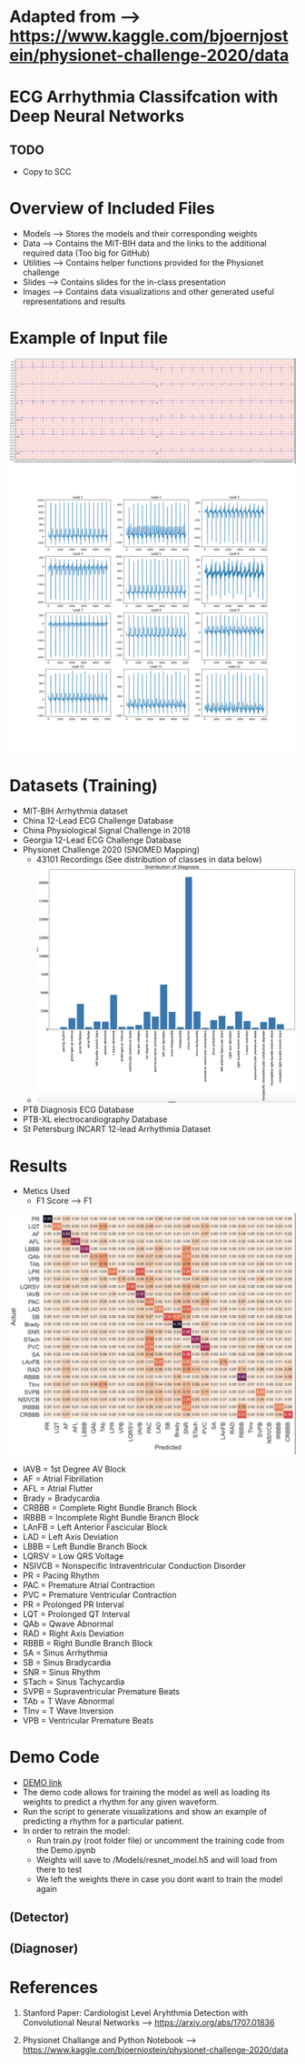 #  Adapted from --> https://www.kaggle.com/bjoernjostein/physionet-challenge-2020/data


# ECG Arrhythmia Classifcation with Deep Neural Networks

## TODO
- Copy to SCC

# Overview of Included Files

- Models    --> Stores the models and their corresponding weights
- Data      --> Contains the MIT-BIH data and the links to the additional required data (Too big for GitHub)
- Utilities --> Contains helper functions provided for the Physionet challenge
- Slides    --> Contains slides for the in-class presentation
- Images    --> Contains data visualizations and other generated useful representations and results

# Example of Input file

![alt text](https://github.com/varocarras/ECG-523/blob/main/Images/ECG-Sample.png?raw=true)
![alt text](https://github.com/varocarras/ECG-523/blob/main/Images/12lead.png?raw=true)

# Datasets (Training)
  - MIT-BIH Arrhythmia dataset
  - China 12-Lead ECG Challenge Database
  - China Physiological Signal Challenge in 2018
  - Georgia 12-Lead ECG Challenge Database
  - Physionet Challenge 2020 (SNOMED Mapping)
    - 43101 Recordings (See distribution of classes in data below)
    - ![alt text](https://github.com/varocarras/ECG-523/blob/main/Images/Arrhythmia-Distribution.png?raw=true)
  - PTB Diagnosis ECG Database
  - PTB-XL electrocardiography Database
  - St Petersburg INCART 12-lead Arrhythmia Dataset
  

# Results
  - Metics Used
    - F1 Score --> F1 

![alt text](https://github.com/varocarras/ECG-523/blob/main/Images/RESNET-ConfusionM.png?raw=true)

 - IAVB = 1st Degree AV Block
 - AF = Atrial Fibrillation
 - AFL = Atrial Flutter
 - Brady = Bradycardia
 - CRBBB = Complete Right Bundle Branch Block
 - IRBBB = Incomplete Right Bundle Branch Block
 - LAnFB = Left Anterior Fascicular Block
 - LAD = Left Axis Deviation
 - LBBB = Left Bundle Branch Block
 - LQRSV = Low QRS Voltage
 - NSIVCB = Nonspecific Intraventricular Conduction Disorder
 - PR = Pacing Rhythm
 - PAC = Premature Atrial Contraction
 - PVC = Premature Ventricular Contraction
 - PR = Prolonged PR Interval
 - LQT = Prolonged QT Interval
 - QAb = Qwave Abnormal
 - RAD = Right Axis Deviation
 - RBBB = Right Bundle Branch Block
 - SA = Sinus Arrhythmia
 - SB = Sinus Bradycardia
 - SNR = Sinus Rhythm
 - STach = Sinus Tachycardia
 - SVPB = Supraventricular Premature Beats
 - TAb = T Wave Abnormal
 - TInv = T Wave Inversion
 - VPB = Ventricular Premature Beats

# Demo Code

- [DEMO link](https://github.com/varocarras/ECG-523/blob/main/DEMO.ipynb)
- The demo code allows for training the model as well as loading its weights to predict a rhythm for any given waveform.
- Run the script to generate visualizations and show an example of predicting a rhythm for a particular patient. 
- In order to retrain the model:
  - Run train.py (root folder file) or uncomment the training code from the Demo.ipynb
  - Weights will save to /Models/resnet_model.h5 and will load from there to test
  - We left the weights there in case you dont want to train the model again

## (Detector)

## (Diagnoser)


# References

  1. Stanford Paper: Cardiologist Level Aryhthmia Detection with Convolutional Neural Networks -->
https://arxiv.org/abs/1707.01836

  2. Physionet Challange and Python Notebook -->
https://www.kaggle.com/bjoernjostein/physionet-challenge-2020/data
